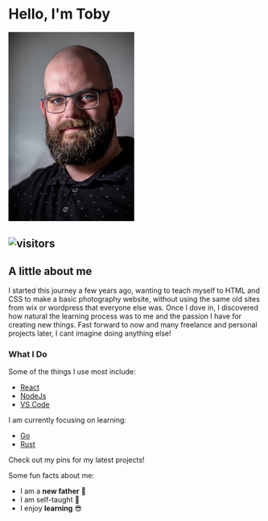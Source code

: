 # Hello, I'm Toby

![ ](./headshot.jpg)

## ![visitors](https://visitor-badge.glitch.me/badge?page_id=lrth06&left_color=green&right_color=blue)

## A little about me

I started this journey a few years ago, wanting to teach myself to HTML and CSS to make a basic photography website, without using the same old sites from wix or wordpress that everyone else was. Once I dove in, I discovered how natural the learning process was to me and the passion I have for creating new things. Fast forward to now and many freelance and personal projects later, I cant imagine doing anything else!

### What I Do

Some of the things I use most include:

- [React](https://github.com/facebook/react)
- [NodeJs](https://github.com/nodejs/node)
- [VS Code](https://github.com/microsoft/vscode)

I am currently focusing on learning:

- [Go](https://github.com/golang/go)
- [Rust](https://github.com/rust-lang/rust)

Check out my pins for my latest projects!

Some fun facts about me:

- I am a **new father** :baby:
- I am self-taught :muscle:
- I enjoy **learning** :sunglasses:
